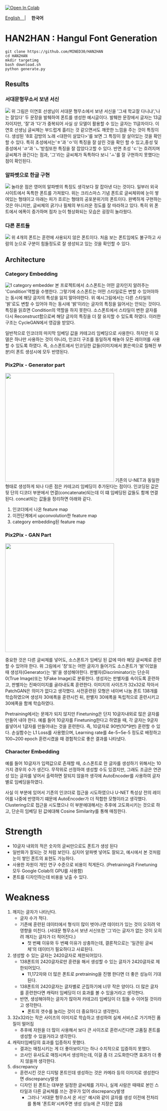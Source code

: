 

<a href="https://colab.research.google.com/github/MINED30/HAN2HAN/blob/main/colab_demo.ipynb" target="_parent"><img src="https://colab.research.google.com/assets/colab-badge.svg" alt="Open In Colab"/></a>


<a href="https://github.com/MINED30/HAN2HAN/blob/main/README_KOR.md" alt="Explain in Koran">English　</a>| 　**한국어**


# HAN2HAN : Hangul Font Generation

```
git clone https://github.com/MINED30/HAN2HAN
cd HAN2HAN
mkdir targetimg
bash download.sh
python generate.py
```

## Results

### 서대문형무소서 보낸 서신
<img src="https://github.com/MINED30/HAN2HAN/blob/main/demo/seo-dae-moon.gif"/>
위 그림은 이연호 선생님이 서대문 형무소에서 보낸 서신을 '그새 학교잘 다니냐','나는 잘있다' 두 문장을 발췌하여 폰트를 생성한 예시글이다. 발췌한 문장에서 글자는 13글자이지만, '잘'과 '다'가 중복되어 사실 상 모델이 활용할 수 있는 글자는 11글자이다. 이연호 선생님 글씨체는 부드럽게 흘리는 것 같으면서도 깨끗한 느낌을 주는 것이 특징이다. 생성된 '8호 감방의 노래 <대한이 살았다>'를 보면 그 특징이 잘 살아있는 것을 확인할 수 있다. 특히 초성에서는'ㅎ'과 'ㅇ'이 특징을 잘 살린 것을 확인 할 수 있고,중성 및 종성에서 'ㄹ'과 'ㄴ'받침또한 특징을 잘 잡았다고할 수 있다. 반면 초성 'ㄷ'는 흐려지며 글씨체가 끊긴다는 점과, '그'라는 글씨체가 독특하다 보니 'ㅗ'를 잘 구현하지 못했다는 점이 확인된다.

### 알파벳으로 한글 구현
<img src="https://github.com/MINED30/HAN2HAN/blob/main/demo/ENGFONT.gif"/>
놀라운 점은 영어의 알파벳의 특징도 생각보다 잘 잡아낸 다는 것이다. 일부러 외국사이트에서 독특한 폰트를 가져왔다. 위는 크리스마스 기념 폰트로 글씨체위에 눈이 쌓여있는 형태이고 아래는 피가 흐르는 형태의 공포분위기의 폰트이다. 완벽하게 구현하는 것은 아니지만, 글씨체의 굵기나 필체의 부드러운 정도를 잘 따라하고 있다. 특히 위 폰트에서 에폭이 증가하며 점차 눈이 형상화되는 모습은 굉장히 놀라웠다.

### 다른 폰트들
<img src="https://github.com/MINED30/HAN2HAN/blob/main/demo/result.gif"/>
위 4개의 폰트는 훈련에 사용되지 않은 폰트이다. 처음 보는 폰트임에도 불구하고 사람의 눈으로 구분이 힘들정도로 잘 생성되고 있는 것을 확인할 수 있다.

## Architecture

### Category Embedding
![1 category embedder](https://user-images.githubusercontent.com/73981982/140964445-af7ac346-437d-45e4-910b-c292b3c15586.gif)
본 프로젝트에서 소스폰트는 어떤 글자인지 알려주는 'Condition'역할을 수행한다. 그렇기에 소스폰트는 어떤 스타일로든 변할 수 있어야하는 동시에 해당 글자의 특성을 잃지 말아야한다. 위 예시그림에서는 다른 스타일의 '밝'로도 변할 수 있어야 하는 동시에  '밝'이라는 글자의 특징을 잃어서는 안되는 것이다. 특징을 읽흐면 Condition의 역할을 하지 못한다. 소스폰트에서 스타일이 변한 글자를 다시 Reconstruct함으로써 해당 글자의 특징을 더 잘 유지할 수 있도록 하였다. 이러한 구조는 CycleGAN에서 영감을 받았다. 

일반적으로 인코더의 마지막 임베딩 값을 카테고리 임베딩으로 사용한다. 하지만 이 모델은 하나만 사용하는 것이 아니라, 인코더 구조를 동일하게 해놓아 모든 레이어를 사용할 수 있도록 하였다. 즉, 소스폰트에서 인코딩한 값들(이미지에서 붉은색으로 칠해진 부분)이 폰트 생성시에 모두 반영된다.


### Pix2Pix - Generator part
<img src="https://user-images.githubusercontent.com/73981982/140964533-13fdabe0-2196-4a0a-a8e2-91009cebde23.png" height="350">
기존의 U-NET과 동일한 형태로 생성하게 되나 다른 점은 카테고리 임베딩이 추가된다는 점이다. 인코딩된 값은 뒷 단의 디코더 부분에서 연결(concatenate)되는데 이 떄 임베딩된 값들도 함께 연결된다. concat되는 값들을 정리하면 아래와 같다.

1. 인코더에서 나온 feature map
2. 이전단계에서 upconvolution한 feature map
3. category embedding된 feature map



### Pix2Pix - GAN Part

<img src="https://user-images.githubusercontent.com/73981982/140965094-839ba148-71ff-41b3-a368-ac44ac52f259.png" height="350">

중요한 것은 다른 글씨체를 넣어도, 소스폰트가 임베딩 된 값에 따라 해당 글씨체로 훈련할 수 있어야 한다.  위 그림에서 '창'또는 어떤 글자가 들어가도 소스폰트가 '밝'이었을 때 생성자(Generator)는 '밝'을 생성해야한다. 판별자(Discriminator)는 단순히 0(True Image)또는 1(Fake Image)로 분류한다. 생성자는 판별자를 속이도록 훈련하고, 판별자는 진짜이미지를 골라내도록 훈련한다. 이미지의 사이즈가 32x32로 작아서 PatchGAN은 의미가 없다고 생각했다. 사전훈련된 모형은 네이버 나눔 폰트 138개를 학습하였으며 생성자 30에폭을 훈련시킨 뒤, 판별자 30에폭을 독립적으로 훈련시키고 30에폭을 함께 학습하였다. 

Pretraining에서는 문제가 되지 않지만 Finetuning은 단지 10글자내외로 많은 글자를 만들어 내야 한다. 예를 들어 10글자를 Finetuning한다고 하였을 때, 각 글자는 9글자를넣어서 1글자를 만들어내는 것을 훈련한다. 즉, 10글자로 90번(10*9번) 훈련할 수 있다. 손실함수는 L1 Loss를 사용했으며, Learning rate를 4e-5~5e-5 정도로 배정하고 100~200 epoch 훈련시켰을 때 경험적으로 좋은 결과를 나타냈다.

### Character Embedding

예를 들어 10글자가 입력값으로 존재할 때, 소스폰트로 한 글자를 생성하기 위해서는 10가지 경우의 수가 생긴다. 무작위로 선정하여 생성할 수도 있겠지만, 그래도 조금은 연관성 있는 글자를 넣어서 출력하면 잘되지 않을까 생각에 AutoEncoder를 사용하여 글자별로 임베딩을하였다. 

사실 이 부분에 있어서 기존의 인코더로 접근을 시도하였으나 U-NET 특성상 전의 레이어를 나중에 반영하기 떄문에 AutoEncoder가 더 적합한 모형이라고 생각했다. Clustering으로 접근을 시도했으나 이 부분에대해서는 추후에 고도화시키는 것으로 하고, 단순히 임베딩 된 값에대해 Cosine Similarity를 통해 매칭한다. 

# Strength

- 10글자 내외의 적은 숫자의 글씨만으로도 폰트가 생성 된다
- 일반화가 잘되는 것 처럼 보인다. 심지어 알파벳 넣어도 잘되고, 예시에서 본 것처럼 눈이 쌓인 폰트의 표현도 가능하다.
- 사용한 자원이 개인 연구 수준으로 비용이 적게든다. (Pretraining과 Finetuning 모두 Google Colab의 GPU를 사용함)
- 폰트를 디자인하는데 비용을 낮출 수 있다.

# Weakness

1. 깨지는 글자가 나타난다.
    - 글자 수가 적다.
    - 기존에 훈련된 데이터에서 형식이 많이 벗어나면 데이터가 있는 것이 오히려 악영향을 미친다. (서대문 형무소서 보낸 서신또한 '그'라는 글자가 없는 것이 오히려 깨지는 글자가 더 적어진다.)
        - 첫 번째 이유와 두 번째 이유가 상충하는데, 결론적으로는 '일관된 글씨체'의 데이터가 필요하다고 사료된다.
2. 생성할 수 있는 글자는 2420글자로 제한되어있다.
    - 138폰트의 2420글자로만 훈련을 해서 생성할 수 있는 글자가 2420글자로 제한되어있다.
        - 11,172자와 더 많은 폰트로 pretraining을 진행 한다면 더 좋은 성능이 기대된다.
    - 138폰트의 2420글자는 글자별로 군집하기에 너무 작은 양이다. 더 많은 글자를 훈련한다면 캐릭터 임베딩이 더 효과를 볼 수 있을거라고 생각한다.
    - 반면, 생성해야하는 글자가 많아져 카테고리 임베딩이 더 힘들 수 이어질 것이라고 생각한다.
        - 폰트의 갯수를 늘리는 것이 더 중요하다고 생각한다.
3. 32x32라는 작은 사이즈의 이미지로 학습하고 생성하여 실제 서비스로 가기까진 품질이 떨어짐
    - 추후에 자원을 더 많이 사용해서 보다 큰 사이즈로 훈련시킨다면 고품질 폰트를 생성할 수 있을거라고 생각한다.
4. 캐릭터임베딩의 효과를 입증하지 못했다.
    - 결과는 매칭시키는 게 더 좋아보이기는 하나 수치적으로 입증하지 못했다.
    - 코사인 유사도로 매칭시켜서 생성하는데, 이걸 좀 더 고도화한다면 효과가 더 좋지 않을까 생각한다.
5. discrepancy
    - 훈련시킨 것은 디지털 폰트인데 생성하는 것은 카메라 등의 이미지로 생성한다면 discrepancy발생
    - 디자인 된 폰트는 대부분 일정한 글씨체를 가지나, 실제 사람은 때때로 본인 스타일과 다른 글씨체를 쓰는 경우가 있어 discrepancy발생
        - 그러나 '서대문 형무소서 온 서신' 예시와 같이 글자를 생성 이전에 전처리를 통해 '폰트화'시켜주면 생성 성능에 큰 지장은 없음




